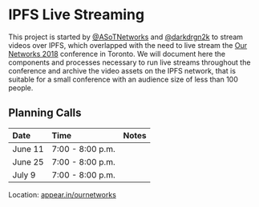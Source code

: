 IPFS Live Streaming
===================

This project is started by [@ASoTNetworks](https://github.com/ASoTNetworks) and [@darkdrgn2k](https://github.com/darkdrgn2k) to stream videos over IPFS, which overlapped with the need to live stream the [Our Networks 2018](https://ournetworks.ca) conference in Toronto. We will document here the components and processes necessary to run live streams throughout the conference and archive the video assets on the IPFS network, that is suitable for a small conference with an audience size of less than 100 people.

## Planning Calls

| Date    | Time             | Notes |
|:--------|:-----------------|:------|
| June 11 | 7:00 - 8:00 p.m. |       |
| June 25 | 7:00 - 8:00 p.m. |       |
| July 9  | 7:00 - 8:00 p.m. |       |

Location: [appear.in/ournetworks](https://appear.in/ournetworks)

